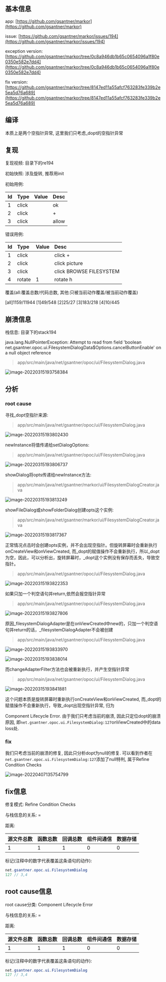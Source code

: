 ## 基本信息

app: [https://github.com/gsantner/markor](https://github.com/gsantner/markor)

issue: [https://github.com/gsantner/markor/issues/194](https://github.com/gsantner/markor/issues/194)

exception version: [https://github.com/gsantner/markor/tree/0c8a946db1b65c0654096a1f80e0350e582e7dd4](https://github.com/gsantner/markor/tree/0c8a946db1b65c0654096a1f80e0350e582e7dd4)

fix version: [https://github.com/gsantner/markor/tree/8147ed11a55afcf763283fe339b2e5ea5d76a689](https://github.com/gsantner/markor/tree/8147ed11a55afcf763283fe339b2e5ea5d76a689)

## 编译

本质上是两个空指针异常, 这里我们只考虑_dopt的空指针异常

## 复现

复现视频: 目录下的re194

初始快照: 涉及旋转, 推荐用init

初始用例: 

|Id|Type|Value|Desc|
|:----|:----|:----|:----|
|1|click|    |ok|
|2|click|    |+|
|3|click|    |allow|

错误用例:

|Id|Type|Value|Desc|
|:----|:----|:----|:----|
|1|click|    |click +|
|2|click|    |click picture|
|3|click|    |click BROWSE FILESYSTEM|
|4|rotate|1|rotate h|

覆盖(all:覆盖总数/代码总数, 其他:只被当前动作覆盖/被当前动作覆盖)

[all]1159/11944 [1]49/548 [2]25/27 [3]183/218 [4]10/445

## 崩溃信息

栈信息: 目录下的stack194

java.lang.NullPointerException: Attempt to read from field 'boolean net.gsantner.opoc.ui.FilesystemDialogData$Options.cancelButtonEnable' on a null object reference

> app/src/main/java/net/gsantner/opoc/ui/FilesystemDialog.java

![image-20220315193758384](README.assets/image-20220315193758384.png)

## 分析

### root cause

寻找_dopt空指针来源:

> app/src/main/java/net/gsantner/opoc/ui/FilesystemDialog.java

![image-20220315193802430](README.assets/image-20220315193802430.png)

newInstance将值传递给setDialogOptions:

> app/src/main/java/net/gsantner/opoc/ui/FilesystemDialog.java

![image-20220315193806737](README.assets/image-20220315193806737.png)

showDialog将opts传递给newInstance方法:

> app/src/main/java/net/gsantner/markor/ui/FilesystemDialogCreator.java

![image-20220315193813249](README.assets/image-20220315193813249.png)

showFileDialog或showFolderDialog创建opts这个实例:

> app/src/main/java/net/gsantner/markor/ui/FilesystemDialogCreator.java

![image-20220315193817367](README.assets/image-20220315193817367.png)

正常情况点击时会创建opts实例，并不会出现空指针。但旋转屏幕时会重新执行onCreateView和onViewCreated, 而_dopt的赋值操作不会重新执行，所以_dopt为空，因此，可以分析出，旋转屏幕时，_dopt这个实例没有保存而丢失，导致空指针。

> app/src/main/java/net/gsantner/opoc/ui/FilesystemDialog.java

![image-20220315193822353](README.assets/image-20220315193822353.png)

如果只加一个判空语句并return,依然会报空指针异常

> app/src/main/java/net/gsantner/opoc/ui/FilesystemDialog.java

![image-20220315193827806](README.assets/image-20220315193827806.png)

原因_filesystemDialogAdapter是在onViewCreated中new的，只加一个判空语句并return的话，_filesystemDialogAdapter不会被创建

> app/src/main/java/net/gsantner/opoc/ui/FilesystemDialog.java

![image-20220315193833970](README.assets/image-20220315193833970.png)

![image-20220315193838014](README.assets/image-20220315193838014.png)

而changeAdapterFilter方法也会被重新执行，并产生空指针异常

> app/src/main/java/net/gsantner/opoc/ui/FilesystemDialog.java

![image-20220315193841881](README.assets/image-20220315193841881.png)

这个问题本质是旋转屏幕时重新执行onCreateView和onViewCreated, 而_dopt的赋值操作不会重新执行，导致_dopt出现空指针异常, 归为

Component Lifecycle Error. 由于我们只考虑当前的崩溃, 因此只定位dopt的崩溃原因, 即`net.gsantner.opoc.ui.FilesystemDialog:127`onViewCreated中的data loss处.

### fix

我们只考虑当前的崩溃的修复, 因此只分析dopt为null的修复. 可以看到作者在`net.gsantner.opoc.ui.FilesystemDialog:127`添加了null特判, 属于Refine Condition Checks

![image-20220407135754799](README.assets/image-20220407135754799.png)

## fix信息

修复模式: Refine Condition Checks

与栈信息的关系: =

距离:

|源文件总数|函数总数|回调总数|组件间通信|数据存储|
|:----|:----|:----|:----|:----|
|1|1|1|0|0|

标记(注释中的数字代表覆盖这条语句的动作):

```java
net.gsantner.opoc.ui.FilesystemDialog
127 // 3,4
```
## root cause信息

root cause分类: Component Lifecycle Error

与栈信息的关系: =

距离:

|源文件总数|函数总数|回调总数|组件间通信|数据存储|
|:----|:----|:----|:----|:----|
|1|1|1|0|0|

标记(注释中的数字代表覆盖这条语句的动作):

```java
net.gsantner.opoc.ui.FilesystemDialog
127 // 3,4
```
